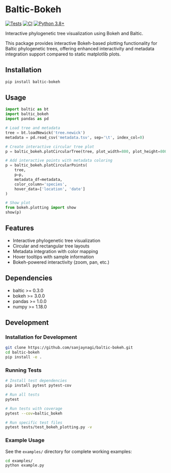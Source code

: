 # Baltic-Bokeh

[![Tests](https://github.com/sanjaynagi/baltic-bokeh/workflows/Tests/badge.svg)](https://github.com/sanjaynagi/baltic-bokeh/actions)
[![CI](https://github.com/sanjaynagi/baltic-bokeh/workflows/CI/badge.svg)](https://github.com/sanjaynagi/baltic-bokeh/actions)
[![Python 3.8+](https://img.shields.io/badge/python-3.8+-blue.svg)](https://www.python.org/downloads/)

Interactive phylogenetic tree visualization using Bokeh and Baltic.

This package provides interactive Bokeh-based plotting functionality for Baltic phylogenetic trees, offering enhanced interactivity and metadata integration support compared to static matplotlib plots.

## Installation

```bash
pip install baltic-bokeh
```

## Usage

```python
import baltic as bt
import baltic_bokeh
import pandas as pd

# Load tree and metadata
tree = bt.loadNewick('tree.newick')
metadata = pd.read_csv('metadata.tsv', sep='\t', index_col=0)

# Create interactive circular tree plot
p = baltic_bokeh.plotCircularTree(tree, plot_width=800, plot_height=800)

# Add interactive points with metadata coloring
p = baltic_bokeh.plotCircularPoints(
    tree, 
    p=p,
    metadata_df=metadata,
    color_column='species',
    hover_data=['location', 'date']
)

# Show plot
from bokeh.plotting import show
show(p)
```

## Features

- Interactive phylogenetic tree visualization
- Circular and rectangular tree layouts  
- Metadata integration with color mapping
- Hover tooltips with sample information
- Bokeh-powered interactivity (zoom, pan, etc.)

## Dependencies

- baltic >= 0.3.0
- bokeh >= 3.0.0
- pandas >= 1.0.0
- numpy >= 1.18.0

## Development

### Installation for Development

```bash
git clone https://github.com/sanjaynagi/baltic-bokeh.git
cd baltic-bokeh
pip install -e .
```

### Running Tests

```bash
# Install test dependencies
pip install pytest pytest-cov

# Run all tests
pytest

# Run tests with coverage
pytest --cov=baltic_bokeh

# Run specific test files
pytest tests/test_bokeh_plotting.py -v
```

### Example Usage

See the `examples/` directory for complete working examples:

```bash
cd examples/
python example.py
```